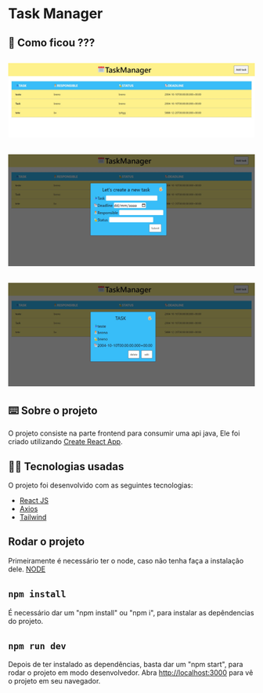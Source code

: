# Task Manager

## 👀 Como ficou ???

<img src="./img/1.jpg" width="600px"></img>
----------
<img src="./img/2.jpg" width="600px"></img>
----------
<img src="./img/3.jpg" width="600px"></img>
----------

## ⌨️ Sobre o projeto

O projeto consiste na parte frontend para consumir uma api java, Ele foi criado utilizando [Create React App](https://github.com/facebook/create-react-app).

## 🧑‍💻 Tecnologias usadas

O projeto foi desenvolvido com as seguintes tecnologias:
- [React JS](https://pt-br.reactjs.org/)
- [Axios](https://axios-http.com/ptbr/docs/intro)
- [Tailwind](https://tailwindcss.com/docs/guides/nextjs)


## Rodar o projeto

Primeiramente é necessário ter o node, caso não tenha faça a instalação dele. [NODE](https://nodejs.org/en/download/) 

## `npm install`

É necessário dar um "npm install" ou "npm i", para instalar as depêndencias do projeto.

## `npm run dev`

Depois de ter instalado as dependências, basta dar um "npm start", para rodar o projeto em modo desenvolvedor. Abra [http://localhost:3000](http://localhost:3000) para vê o projeto em seu navegador.
